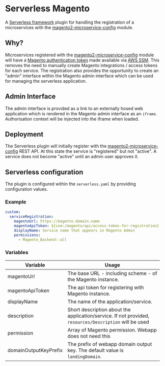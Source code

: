 # Serverless Magento

A [Serverless framework](https://www.serverless.com) plugin for handling the registration of a microservices with the [magento2-microservice-config](https://bitbucket.org/aligent/magento2-microservice-config) module.

## Why?

Microservices registered with the [magento2-microservice-config](https://bitbucket.org/aligent/magento2-microservice-config) module will have a [Magento authentication token](https://devdocs.magento.com/guides/v2.4/get-started/authentication/gs-authentication-token.html) made available via [AWS SSM](https://docs.aws.amazon.com/systems-manager/latest/userguide/ssm-agent.html). This removes the need to manually create Magento integrations / access tokens for each service. The registration also provides the opportunity to create an "admin" interface within the Magento admin interface which can be used for managing the serverless application.

## Admin Interface

The admin interface is provided as a link to an externally hosed web application which is rendered in the Magento admin interface as an `iframe`. Authorisation context will be injected into the iframe when loaded.

## Deployment

The Serverless plugin will initially register with the [magento2-microservice-config](https://bitbucket.org/aligent/magento2-microservice-config) REST API. At this state the service is "registered" but not "active". A service does not become "active" until an admin user approves it.

## Serverless configuration

The plugin is configured within the `serverless.yaml` by providing configuration values.

### Example

```yaml
custom:
  serviceRegistration:
    magentoUrl: https://magento.domain.name
    magentoApiToken: ${ssm:/magento/api/access-token-for-registration}
    displayName: Service name that appears in Magento Admin
    permissions:
      - Magento_Backend::all
```

### Variables

| Variable              | Usage                                                                                                  |
| --------------------- | ------------------------------------------------------------------------------------------------------ |
| magentoUrl            | The base URL - including scheme - of the Magento instance.                                             |
| magentoApiToken       | The api token for registering with Magento instance.                                                   |
| displayName           | The name of the application/service.                                                                   |
| description           | Short description about the application/service. If not provided, `resources/Description` will be used |
| permission            | Array of Magento permission. Webapp does not need this                                                 |
| domainOutputKeyPrefix | The prefix of webapp domain output key. The default value is `landingDomain`.                          |

